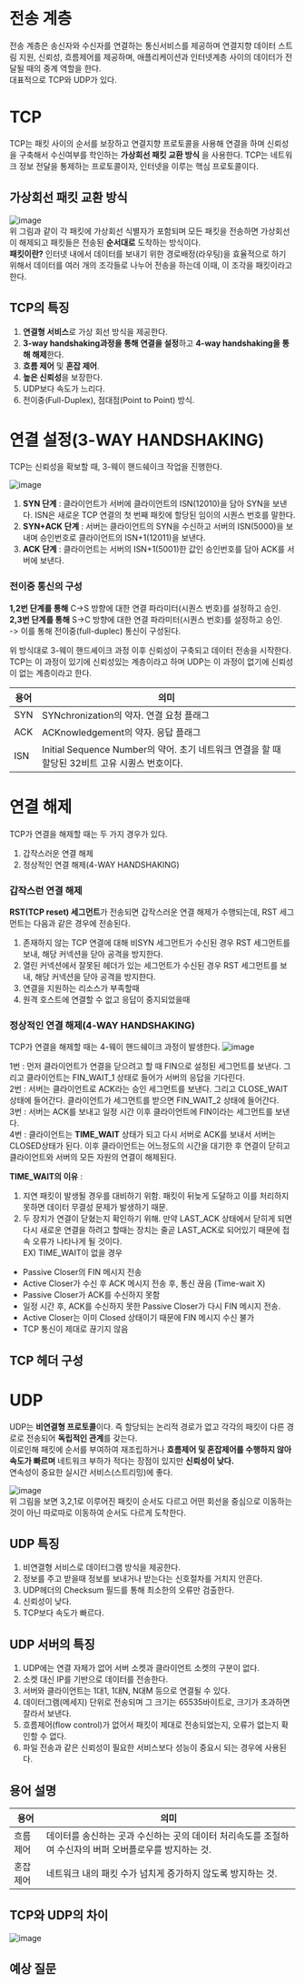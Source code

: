 # 전송 계층
전송 계층은 송신자와 수신자를 연결하는 통신서비스를 제공하며 연결지향 데이터 스트림 지원, 신뢰성, 흐름제어를 제공하며, 애플리케이션과 인터넷계층 사이의 데이터가 전달될 때의 중계 역할을 한다.   
대표적으로 TCP와 UDP가 있다.

# TCP
TCP는 패킷 사이의 순서를 보장하고 연결지향 프로토콜을 사용해 연결을 하며 신뢰성을 구축해서 수신여부를 학인하는 **가상회선 패킷 교환 방식** 을 사용한다.
TCP는 네트워크 정보 전달을 통제하는 프로토콜이자, 인터넷을 이루는 핵심 프로토콜이다.

## 가상회선 패킷 교환 방식
![image](https://user-images.githubusercontent.com/54929520/186431876-03385ff4-8638-45f0-b76e-036e2be9fd02.png)  
위 그림과 같이 각 패킷에 가상회선 식별자가 포함되며 모든 패킷을 전송하면 가상회선이 해제되고 패킷들은 전송된 **순서대로** 도착하는 방식이다.  
**패킷이란?** 인터넷 내에서 데이터를 보내기 위한 경로배정(라우팅)을 효율적으로 하기 위해서 데이터를 여러 개의 조각들로 나누어 전송을 하는데 이때, 이 조각을 패킷이라고 한다.

## TCP의 특징
1. **연결형 서비스**로 가상 회선 방식을 제공한다.
2. **3-way handshaking과정을 통해 연결을 설정**하고 **4-way handshaking을 통해 해제**한다.
3. **흐름 제어** 및 **혼잡 제어**.
4. **높은 신뢰성**을 보장한다.
5. UDP보다 속도가 느리다.
6. 전이중(Full-Duplex), 점대점(Point to Point) 방식.

# 연결 설정(3-WAY HANDSHAKING)
TCP는 신뢰성을 확보할 때, 3-웨이 핸드쉐이크 작업을 진행한다.

![image](https://user-images.githubusercontent.com/54929520/186432978-0c1bc7df-ea74-41e8-bdb1-283c50dcf513.png)  
1. **SYN 단계** : 클라이언트가 서버에 클라이언트의 ISN(12010)을 담아 SYN을 보낸다. ISN은 새로운 TCP 연결의 첫 번째 패킷에 할당된 임이의 시퀀스 번호를 말한다.
2. **SYN+ACK 단계** : 서버는 클라이언트의 SYN을 수신하고 서버의 ISN(5000)을 보내며 승인번호로 클라이언트의 ISN+1(12011)을 보낸다.
3. **ACK 단계** : 클라이언트는 서버의 ISN+1(5001)한 값인 승인번호를 담아 ACK를 서버에 보낸다.

### 전이중 통신의 구성
**1,2번 단계를 통해** C->S 방향에 대한 연결 파라미터(시퀀스 번호)를 설정하고 승인.  
**2,3번 단계를 통해** S->C 방향에 대한 연결 파라미터(시퀀스 번호)를 설정하고 승인.  
-> 이를 통해 전이중(full-duplec) 통신이 구성된다.  

위 방식대로 3-웨이 핸드셰이크 과정 이후 신뢰성이 구축되고 데이터 전송을 시작한다.   
TCP는 이 과정이 있기에 신뢰성있는 계층이라고 하며 UDP는 이 과정이 없기에 신뢰성이 없는 계층이라고 한다.

|용어|의미|
|----|----|
|SYN|SYNchronization의 약자. 연결 요청 플래그|
|ACK|ACKnowledgement의 약자. 응답 플래그|
|ISN|Initial Sequence Number의 약어. 초기 네트워크 연결을 할 때 할당된 32비트 고유 시퀀스 번호이다.|

# 연결 해제
TCP가 연결을 해제할 때는 두 가지 경우가 있다.
1. 갑작스러운 연결 해제
2. 정상적인 연결 해제(4-WAY HANDSHAKING)

### 갑작스런 연결 해제

**RST(TCP reset) 세그먼트**가 전송되면 갑작스러운 연결 해제가 수행되는데, RST 세그먼트는 다음과 같은 경우에 전송된다.

1. 존재하지 않는 TCP 연결에 대해 비SYN 세그먼트가 수신된 경우 RST 세그먼트를 보내, 해당 커넥션을 닫아 공격을 방지한다.
2. 열린 커넥션에서 잘못된 헤더가 있는 세그먼트가 수신된 경우 RST 세그먼트를 보내, 해당 커넥션을 닫아 공격을 방지한다.
3. 연결을 지원하는 리소스가 부족할때
4. 원격 호스트에 연결할 수 없고 응답이 중지되었을때

### 정상적인 연결 해제(4-WAY HANDSHAKING)
TCP가 연결을 해제할 때는 4-웨이 핸드쉐이크 과정이 발생한다.
![image](https://user-images.githubusercontent.com/54929520/186434592-fe30d6a1-3163-46fb-b3b5-a5d675328326.png)

1번 : 먼저 클라이언트가 연결을 닫으려고 할 때 FIN으로 설정된 세그먼트를 보낸다. 그리고 클라이언트는 FIN_WAIT_1 상태로 들어가 서버의 응답을 기다린다.  
2번 : 서버는 클라이언트로 ACK라는 승인 세그먼트를 보낸다. 그리고 CLOSE_WAIT 상태에 들어간다. 클라이언트가 세그먼트를 받으면 FIN_WAIT_2 상태에 들어간다.  
3번 : 서버는 ACK를 보내고 일정 시간 이후 클라이언트에 FIN이라는 세그먼트를 보낸다.  
4번 : 클라이언트는 **TIME_WAIT** 상태가 되고 다시 서버로 ACK를 보내서 서버는 CLOSED상태가 된다. 이후 클라이언트는 어느정도의 시간을 대기한 후 연결이 닫히고 클라이언트와 서버의 모든 자원의 연결이 해제된다.  

**TIME_WAIT의 이유** :  
1. 지연 패킷이 발생될 경우를 대비하기 위함. 패킷이 뒤늦게 도달하고 이를 처리하지 못하면 데이터 무결성 문제가 발생하기 때문.
2. 두 장치가 연결이 닫혔는지 확인하기 위해. 만약 LAST_ACK 상태에서 닫히게 되면 다시 새로운 연결을 하려고 할때는 장치는 줄곧 LAST_ACK로 되어있기 때문에 접속 오류가 나타나게 될 것이다.  
EX) TIME_WAIT이 없을 경우
- Passive Closer의 FIN 메시지 전송
- Active Closer가 수신 후 ACK 메시지 전송 후, 통신 끊음 (Time-wait X)
- Passive Closer가 ACK를 수신하지 못함
- 일정 시간 후, ACK를 수신하지 못한 Passive Closer가 다시 FIN 메시지 전송.
- Active Closer는 이미 Closed 상태이기 때문에 FIN 메시지 수신 불가
- TCP 통신이 제대로 끊기지 않음

## TCP 헤더 구성


# UDP
UDP는 **비연결형 프로토콜**이다. 즉 할당되는 논리적 경로가 없고 각각의 패킷이 다른 경로로 전송되어 **독립적인 관계**를 갖는다.  
이로인해 패킷에 순서를 부여하여 재조립하거나 **흐름제어 및 혼잡제어를 수행하지 않아 속도가 빠르며** 네트워크 부하가 적다는 장점이 있지만 **신뢰성이 낮다.**  
연속성이 중요한 실시간 서비스(스트리밍)에 좋다.

![image](https://user-images.githubusercontent.com/54929520/186441407-7143fe6b-b55c-4f4c-bc76-6e4be44b1491.png)  
위 그림을 보면 3,2,1로 이루어진 패킷이 순서도 다르고 어떤 회선을 중심으로 이동하는 것이 아닌 따로따로 이동하여 순서도 다르게 도착한다.  

## UDP 특징
1. 비연결형 서비스로 데이터그램 방식을 제공한다.
2. 정보를 주고 받을때 정보를 보내거나 받는다는 신호절차를 거치지 안흔다.
3. UDP헤더의 Checksum 필드를 통해 최소한의 오류만 검출한다.
4. 신뢰성이 낮다.
5. TCP보다 속도가 빠르다.

## UDP 서버의 특징
1. UDP에는 연결 자체가 없어 서버 소켓과 클라이언트 소켓의 구분이 없다.
2. 소켓 대신 IP를 기반으로 데이터를 전송한다.
3. 서버와 클라이언트는 1대1, 1대N, N대M 등으로 연결될 수 있다.
4. 데이터그램(메세지) 단위로 전송되며 그 크기는 65535바이트로, 크기가 초과하면 잘라서 보낸다.
5. 흐름제어(flow control)가 없어서 패킷이 제대로 전송되었는지, 오류가 없는지 확인할 수 없다.
6. 파일 전송과 같은 신뢰성이 필요한 서비스보다 성능이 중요시 되는 경우에 사용된다.

## 용어 설명
|용어|의미|
|---|---|
|흐름제어|데이터를 송신하는 곳과 수신하는 곳의 데이터 처리속도를 조절하여 수신자의 버퍼 오버플로우를 방지하는 것.|
|혼잡제어|네트워크 내의 패킷 수가 넘치게 증가하지 않도록 방지하는 것.|

## TCP와 UDP의 차이
![image](https://user-images.githubusercontent.com/54929520/186442891-db336eb6-8c1f-40c8-83fe-e09d79f5eeac.png)

## 예상 질문
